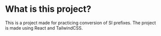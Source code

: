 # What is this project?

This is a project made for practicing conversion of SI prefixes. The project is made using React and TailwindCSS.
